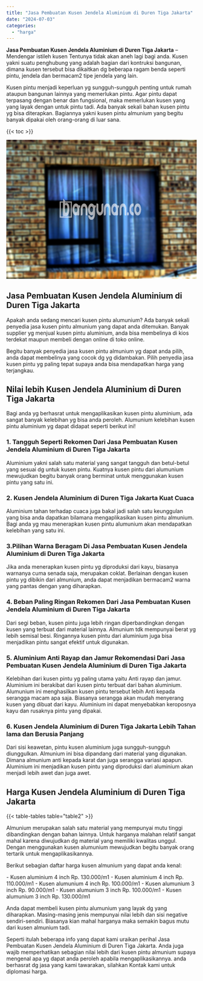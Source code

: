```yaml
---
title: "Jasa Pembuatan Kusen Jendela Aluminium di Duren Tiga Jakarta"
date: "2024-07-03"
categories: 
  - "harga"
---
```


**Jasa Pembuatan Kusen Jendela Aluminium di Duren Tiga Jakarta** – Mendengar istileh kusen Tentunya tidak akan aneh lagi bagi anda. Kusen yakni suatu penghubung yang adalah bagian dari kontruksi bangunan, dimana kusen tersebut bisa dikaitkan dg beberapa ragam benda seperti pintu, jendela dan bermacam2 tipe jendela yang lain.

Kusen pintu menjadi keperluan yg sungguh-sungguh penting untuk rumah ataupun bangunan lainnya yang memerlukan pintu. Agar pintu dapat terpasang dengan benar dan fungsional, maka memerlukan kusen yang yang layak dengan untuk pintu tadi. Ada banyak sekali bahan kusen pintu yg bisa diterapkan. Bagiannya yakni kusen pintu almunium yang begitu banyak dipakai oleh orang-orang di luar sana.

{{< toc >}}

![Jasa Pembuatan Kusen Jendela Aluminium di Duren Tiga Jakarta](/images/harga-kusen-jendela-alumunium-10.png)

## Jasa Pembuatan Kusen Jendela Aluminium di Duren Tiga Jakarta

Apakah anda sedang mencari kusen pintu alumunium? Ada banyak sekali penyedia jasa kusen pintu almunium yang dapat anda ditemukan. Banyak supplier yg menjual kusen pintu aluminium, anda bisa membelinya di kios terdekat maupun membeli dengan online di toko online.

Begitu banyak penyedia jasa kusen pintu almunium yg dapat anda pilih, anda dapat membelinya yang cocok dg yg didambakan. Pilih penyedia jasa kusen pintu yg paling tepat supaya anda bisa mendapatkan harga yang terjangkau.

## Nilai lebih Kusen Jendela Aluminium di Duren Tiga Jakarta

Bagi anda yg berhasrat untuk mengaplikasikan kusen pintu aluminium, ada sangat banyak kelebihan yg bisa anda peroleh. Alumunium kelebihan kusen pintu aluminium yg dapat didapat seperti berikut ini!

### 1\. Tangguh Seperti Rekomen Dari Jasa Pembuatan Kusen Jendela Aluminium di Duren Tiga Jakarta

Aluminium yakni salah satu material yang sangat tangguh dan betul-betul yang sesuai dg untuk kusen pintu. Kuatnya kusen pintu dari alumunium mewujudkan begitu banyak orang berminat untuk menggunakan kusen pintu yang satu ini.

### 2\. Kusen Jendela Aluminium di Duren Tiga Jakarta Kuat Cuaca

Aluminium tahan terhadap cuaca juga bakal jadi salah satu keunggulan yang bisa anda dapatkan bilamana mengaplikasikan kusen pintu almunium. Bagi anda yg mau menerapkan kusen pintu alumunium akan mendapatkan kelebihan yang satu ini.

### 3.Pilihan Warna Beragam Di Jasa Pembuatan Kusen Jendela Aluminium di Duren Tiga Jakarta

Jika anda menerapkan kusen pintu yg diproduksi dari kayu, biasanya warnanya cuma senada saja, merupakan coklat. Berlainan dengan kusen pintu yg dibikin dari almunium, anda dapat menjadikan bermacam2 warna yang pantas dengan yang diharapkan.

### 4\. Beban Paling Ringan Rekomen Dari Jasa Pembuatan Kusen Jendela Aluminium di Duren Tiga Jakarta

Dari segi beban, kusen pintu juga lebih ringan diperbandingkan dengan kusen yang terbuat dari material lainnya. Almunium tdk mempunyai berat yg lebih semisal besi. Ringannya kusen pintu dari aluminium juga bisa menjadikan pintu sangat efektif untuk digunakan.

### 5\. Aluminium Anti Rayap dan Jamur Rekomendasi Dari Jasa Pembuatan Kusen Jendela Aluminium di Duren Tiga Jakarta

Kelebihan dari kusen pintu yg paling utama yaitu Anti rayap dan jamur. Aluminium ini berakibat dari kusen pintu terbuat dari bahan aluminium. Alumunium ini menghasilkan kusen pintu tersebut lebih Anti kepada serangga macam apa saja. Biasanya serangga akan mudah menyerang kusen yang dibuat dari kayu. Aluminium ini dapat menyebabkan keroposnya kayu dan rusaknya pintu yang dipakai.

### 6\. Kusen Jendela Aluminium di Duren Tiga Jakarta Lebih Tahan lama dan Berusia Panjang

Dari sisi keawetan, pintu kusen aluminium juga sungguh-sungguh diunggulkan. Almunium ini bisa dipandang dari material yang digunakan. Dimana almunium anti kepada karat dan juga serangga variasi apapun. Aluminium ini menjadikan kusen pintu yang diproduksi dari aluminium akan menjadi lebih awet dan juga awet.

## Harga Kusen Jendela Aluminium di Duren Tiga Jakarta

{{< table-tables table="table2" >}}

Almunium merupakan salah satu material yang mempunyai mutu tinggi dibandingkan dengan bahan lainnya. Untuk harganya malahan relatif sangat mahal karena diwujudkan dg material yang memiliki kwalitas unggul. Dengan menggunakan kusen alumunium mewujudkan begitu banyak orang tertarik untuk mengaplikasikannya.

Berikut sebagian daftar harga kusen almunium yang dapat anda kenal:

\- Kusen aluminium 4 inch Rp. 130.000/m1 - Kusen aluminium 4 inch Rp. 110.000/m1 - Kusen alumunium 4 inch Rp. 100.000/m1 - Kusen alumunium 3 inch Rp. 90.000/m1 - Kusen alumunium 3 inch Rp. 100.000/m1 - Kusen alumunium 3 inch Rp. 130.000/m1

Anda dapat membeli kusen pintu alumunium yang layak dg yang diharapkan. Masing-masing jenis mempunyai nilai lebih dan sisi negative sendiri-sendiri. Biasanya kian mahal harganya maka semakin bagus mutu dari kusen almunium tadi.

Seperti itulah beberapa info yang dapat kami uraikan perihal Jasa Pembuatan Kusen Jendela Aluminium di Duren Tiga Jakarta. Anda juga wajib memperhatikan sebagian nilai lebih dari kusen pintu almunium supaya mengenal apa yg dapat anda peroleh apabila mengaplikasikannya. anda berhasrat dg jasa yang kami tawarakan, silahkan Kontak kami untuk diplomasi harga.
